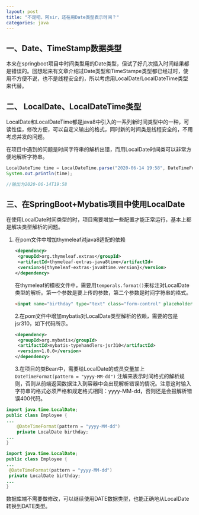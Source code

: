 ```yaml
---
layout: post
title: "不是吧，阿sir，还在用Date类型表示时间？"
categories: java
---
```






## 一、Date、TimeStamp数据类型

本来在springboot项目中时间类型用的Date类型，但试了好几次插入时间结果都是错误的。回想起来有文章介绍过Date类型和TimeStampe类型都已经过时，使用不方便不说，也不是线程安全的，所以考虑用LocalDate/LocalDateTime类型来代替。



## 二、 LocalDate、LocalDateTime类型

LocalDate和LocalDateTime都是java8中引入的一系列新时间类型中的一种，可读性佳，修改方便，可以自定义输出的格式，同时新的时间类是线程安全的，不用考虑并发的问题。

在项目中遇到的问题是时间字符串的解析出错，而用LocalDate时间类可以非常方便地解析字符串。

```java
LocalDateTime time = LocalDateTime.parse("2020-06-14 19:58", DateTimeFormatter.ofPattern("yyyy-MM-dd HH:mm"));
System.out.println(time);

//输出为2020-06-14T19:58
```



## 三、在SpringBoot+Mybatis项目中使用LocalDate

在使用LocalDate时间类型的时，项目需要增加一些配置才能正常运行，基本上都是解决类型解析的问题。

1. 在pom文件中增加thymeleaf对java8适配的依赖

   ```xml
   <dependency>
   	<groupId>org.thymeleaf.extras</groupId>
   	<artifactId>thymeleaf-extras-java8time</artifactId>
   	<version>${thymeleaf-extras-java8time.version}</version>
   </dependency>
   ```

   在thymeleaf的模板文件中，需要用`temporals.format()`来标注对LocalDate类型的解析。第一个参数是要上传的参数，第二个参数是时间字符串的格式。

   ```html
   <input name="birthday" type="text" class="form-control" placeholder="yyyy-mm-dd" th:value="${emp!=null}?${#temporals.format(emp.birthday, 'yyyy-MM-dd')}">
   ```

   2.在pom文件中增加mybatis对LocalDate类型解析的依赖，需要的包是jsr310，如下代码所示。

   ```xml
   <dependency>
   	<groupId>org.mybatis</groupId>
   	<artifactId>mybatis-typehandlers-jsr310</artifactId>
   	<version>1.0.0</version>
   </dependency>
   ```

   3.在项目的类Bean中，需要给LocalDate的成员变量加上`DateTimeFormat(pattern = "yyyy-MM-dd")` 注解来表示时间格式的解析规则，否则从前端返回数据注入到容器中会出现解析错误的情况。注意这时输入字符串的格式必须严格和规定格式相同：yyyy-MM-dd，否则还是会报解析错误400代码。

```java
import java.time.LocalDate;
public class Employee {
...
	@DateTimeFormat(pattern = "yyyy-MM-dd")
	private LocalDate birthday;
...
}
```

   ```java
   import java.time.LocalDate;
   public class Employee {
   ...
   	@DateTimeFormat(pattern = "yyyy-MM-dd")
   	private LocalDate birthday;
   ...
   }
   ```

数据库端不需要做修改，可以继续使用DATE数据类型，也能正确地从LocalDate转换到DATE类型。
